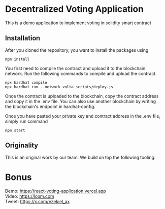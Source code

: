 # Decentralized Voting Application

This is a demo application to implement voting in solidity smart contract 

## Installation

After you cloned the repository, you want to install the packages using

```shell
npm install
```

You first need to compile the contract and upload it to the blockchain network. Run the following commands to compile and upload the contract.

```shell
npx hardhat compile
npx hardhat run --network volta scripts/deploy.js
```

Once the contract is uploaded to the blockchain, copy the contract address and copy it in the .env file. You can also use another blockchain by writing the blockchain's endpoint in hardhat-config.

Once you have pasted your private key and contract address in the .env file, simply run command

```shell
npm start
```

## Originality
This is an original work by our team. We build on top the following tooling.

# Bonus

Demo: https://react-voting-application.vercel.app
<br/>
Video: https://loom.com
<br/>
Tweet: https://x.com/ezekiel_ax

